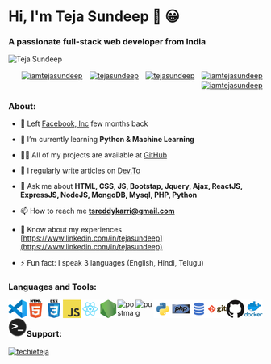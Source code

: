 <h1 align="left">Hi, I'm Teja Sundeep 👋 😀</h1>
<h3 align="left">A passionate full-stack web developer from India</h3>
<img src="https://i.postimg.cc/zGyTkdL8/git-cover.jpg" alt="Teja Sundeep" style="max-width:100%;"></a>
<p align="right">
  <a style="margin-left: 10px;" href="https://fb.com/iamtejasundeep" target="_blank"><img align="center" src="https://cdn.jsdelivr.net/npm/simple-icons@3.0.1/icons/facebook.svg" alt="iamtejasundeep" height="30" width="40" /></a>
  <a style="margin-left: 10px;" href="https://twitter.com/tejasundeep" target="_blank"><img align="center" src="https://cdn.jsdelivr.net/npm/simple-icons@3.0.1/icons/twitter.svg" alt="tejasundeep" height="30" width="40" /></a>
  <a style="margin-left: 10px;" href="https://linkedin.com/in/tejasundeep" target="_blank"><img align="center" src="https://cdn.jsdelivr.net/npm/simple-icons@3.0.1/icons/linkedin.svg" alt="tejasundeep" height="30" width="40" /></a>
  <a style="margin-left: 10px;" href="https://instagram.com/iamtejasundeep" target="_blank"><img align="center" src="https://cdn.jsdelivr.net/npm/simple-icons@3.0.1/icons/instagram.svg" alt="iamtejasundeep" height="30" width="40" /></a>
  <a style="margin-left: 10px;" href="https://wa.link/kcx5si" target="_blank"><img align="center" src="https://cdn.jsdelivr.net/npm/simple-icons@3.0.1/icons/whatsapp.svg" alt="iamtejasundeep" height="30" width="40" /></a>
</p>
<h3 align="left">About:</h3>

- 🔭 Left [Facebook, Inc](https://www.facebook.com) few months back

- 🌱 I’m currently learning **Python & Machine Learning**

- 👨‍💻 All of my projects are available at [GitHub](htps://www.github.com/techieteja)

- 📝 I regularly write articles on [Dev.To](https://dev.to)

- 💬 Ask me about **HTML, CSS, JS, Bootstap, Jquery, Ajax, ReactJS, ExpressJS, NodeJS, MongoDB, Mysql, PHP, Python**

- 📫 How to reach me **tsreddykarri@gmail.com**

- 📄 Know about my experiences [https://www.linkedin.com/in/tejasundeep](https://www.linkedin.com/in/tejasundeep)

- ⚡ Fun fact: I speak 3 languages (English, Hindi, Telugu)

<h3 align="left">Languages and Tools:</h3>
<p><a href="https://www.youtube.com/channel/UCD6bHzIZCJJcJD6QHGUIyrw" rel="nofollow"><img align="left" alt="Visual Studio Code" width="36px" src="https://raw.githubusercontent.com/github/explore/80688e429a7d4ef2fca1e82350fe8e3517d3494d/topics/visual-studio-code/visual-studio-code.png" style="max-width:100%;"></a>
<a href="https://www.youtube.com/channel/UCD6bHzIZCJJcJD6QHGUIyrw" rel="nofollow"><img align="left" alt="HTML5" width="36px" src="https://raw.githubusercontent.com/github/explore/80688e429a7d4ef2fca1e82350fe8e3517d3494d/topics/html/html.png" style="max-width:100%;"></a>
<a href="https://www.youtube.com/channel/UCD6bHzIZCJJcJD6QHGUIyrw" rel="nofollow"><img align="left" alt="CSS3" width="36px" src="https://raw.githubusercontent.com/github/explore/80688e429a7d4ef2fca1e82350fe8e3517d3494d/topics/css/css.png" style="max-width:100%;"></a>
<a href="https://www.youtube.com/channel/UCD6bHzIZCJJcJD6QHGUIyrw" rel="nofollow"><img align="left" alt="JavaScript" width="36px" src="https://raw.githubusercontent.com/github/explore/80688e429a7d4ef2fca1e82350fe8e3517d3494d/topics/javascript/javascript.png" style="max-width:100%;"></a>
<a href="https://www.youtube.com/channel/UCD6bHzIZCJJcJD6QHGUIyrw" rel="nofollow"><img align="left" alt="React" width="36px" src="https://raw.githubusercontent.com/github/explore/80688e429a7d4ef2fca1e82350fe8e3517d3494d/topics/react/react.png" style="max-width:100%;"></a>
<a href="https://www.youtube.com/channel/UCD6bHzIZCJJcJD6QHGUIyrw" rel="nofollow"><img align="left" alt="Node.js" width="36px" src="https://raw.githubusercontent.com/github/explore/80688e429a7d4ef2fca1e82350fe8e3517d3494d/topics/nodejs/nodejs.png" style="max-width:100%;"></a>
<a href="https://postman.com" target="_blank"> <img align="left" src="https://www.vectorlogo.zone/logos/getpostman/getpostman-icon.svg" alt="postman" width="36" height="36"/></a>
<a href="https://pugjs.org" target="_blank"> <img align="left" src="https://cdn.worldvectorlogo.com/logos/pug.svg" alt="pug" width="36" height="36"/> </a>
<a href="https://www.youtube.com/channel/UCD6bHzIZCJJcJD6QHGUIyrw" rel="nofollow"><img align="left" alt="python" width="36px" src="https://raw.githubusercontent.com/github/explore/80688e429a7d4ef2fca1e82350fe8e3517d3494d/topics/python/python.png" style="max-width:100%;"></a>
<a href="https://www.php.net" target="_blank"><img align="left" src="https://raw.githubusercontent.com/devicons/devicon/master/icons/php/php-original.svg" alt="php" width="36" height="36"/></a>
<a href="https://www.youtube.com/channel/UCD6bHzIZCJJcJD6QHGUIyrw" rel="nofollow"><img align="left" alt="SQL" width="36px" src="https://raw.githubusercontent.com/github/explore/80688e429a7d4ef2fca1e82350fe8e3517d3494d/topics/sql/sql.png" style="max-width:100%;"></a>
<a href="https://www.youtube.com/channel/UCD6bHzIZCJJcJD6QHGUIyrw" rel="nofollow"><img align="left" alt="Git" width="36px" src="https://raw.githubusercontent.com/github/explore/80688e429a7d4ef2fca1e82350fe8e3517d3494d/topics/git/git.png" style="max-width:100%;"></a>
<a href="https://www.youtube.com/channel/UCD6bHzIZCJJcJD6QHGUIyrw" rel="nofollow"><img align="left" alt="GitHub" width="36px" src="https://raw.githubusercontent.com/github/explore/78df643247d429f6cc873026c0622819ad797942/topics/github/github.png" style="max-width:100%;"></a>
<a href="https://www.youtube.com/channel/UCD6bHzIZCJJcJD6QHGUIyrw" rel="nofollow"><img align="left" alt="Docker" width="36px" src="https://raw.githubusercontent.com/github/explore/80688e429a7d4ef2fca1e82350fe8e3517d3494d/topics/docker/docker.png" style="max-width:100%;"></a>
<a href="https://www.youtube.com/channel/UCD6bHzIZCJJcJD6QHGUIyrw" rel="nofollow"><img align="left" alt="Terminal" width="36px" src="https://raw.githubusercontent.com/github/explore/80688e429a7d4ef2fca1e82350fe8e3517d3494d/topics/terminal/terminal.png" style="max-width:100%;"></a></p>

<br><br><h3 align="left">Support:</h3>
<p align="left"><a href="https://www.buymeacoffee.com/tejasundeep"> <img src="https://cdn.buymeacoffee.com/buttons/v2/default-yellow.png" height="50" width="210" alt="techieteja" /></a></p>
<br>
